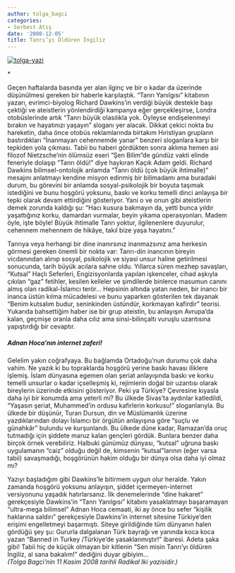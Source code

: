 ```yaml
---
author: tolga_bagci
categories:
- Serbest Atış
date: '2008-12-05'
title: Tanrı’yı Öldüren İngiliz
---
```


[![](http://46.137.161.244/wp-content/uploads/2008/12/tolga-yazi-300x228.jpg "tolga-yazi")](http://46.137.161.244/wp-content/uploads/2008/12/tolga-yazi.jpeg)

*</span>

Geçen haftalarda basında yer alan ilginç ve bir o kadar da üzerinde düşünülmesi gereken bir haberle karşılaştık. “Tanrı Yanılgısı” kitabının yazarı, evrimci-biyolog Richard Dawkins’in verdiği büyük destekle başı çektiği ve ateistlerin yönlendirdiği kampanya eğer gerçekleşirse, Londra otobüslerinde artık “Tanrı büyük olasılıkla yok. Öyleyse endişelenmeyi bırakın ve hayatınızı yaşayın” sloganı yer alacak. Dikkat çekici nokta bu hareketin, daha önce otobüs reklamlarında birtakım Hıristiyan grupların bastırdıkları “İnanmayan cehennemde yanar” benzeri sloganlara karşı bir tepkiden yola çıkması. Tabii bu haberi gördükten sonra aklıma hemen asi filozof Nietzsche’nin ölümsüz eseri “Şen Bilim”de gündüz vakti elinde feneriyle dolaşıp “Tanrı öldü!” diye haykıran Kaçık Adam geldi. Richard Dawkins bilimsel-ontolojik anlamda “Tanrı öldü (çok büyük ihtimalle)” mesajını anlatmayı kendine misyon edinmiş bir bilimadamı ama buradaki durum, bu görevini bir anlamda sosyal-psikolojik bir boyuta taşımak istediğini ve bunu hoşgörü yoksunu, baskı ve korku temelli dinci anlayışa bir tepki olarak devam ettirdiğini gösteriyor. Yani o ve onun gibi ateistlerin demek zorunda kaldığı şu: “Hacı kusura bakmayın da, yetti bunca yıldır yaşattığınız korku, damardan vurmalar, beyin yıkama operasyonları. Madem öyle, işte böyle! Büyük ihtimalle Tanrı yoktur, ilgilenenlere duyurulur, cehennem mehennem de hikâye, takıl bize yaşa hayatını.”

Tanrıya veya herhangi bir dine inanırsınız inanmazsınız ama herkesin görmesi gereken önemli bir nokta var: Tanrı-din inancının bireyin vicdanından alınıp sosyal, psikolojik ve siyasi unsur haline getirilmesi sonucunda, tarih büyük acılara sahne oldu. Yıllarca süren mezhep savaşları, “Kutsal” Haçlı Seferleri, Engizisyonlarda yapılan işkenceler, cihad aşkıyla çıkılan “gaz” fetihler, kesilen kelleler ve şimdilerde binlerce masumun canını almış olan radikal-İslamcı terör… Hepsinin altında yatan neden, bir inancı bir inanca üstün kılma mücadelesi ve bunu yaparken gösterilen tek dayanak “Benim kutsalım budur, seninkinden üstündür, korkmayan kafirdir” teorisi. Yukarıda bahsettiğim haber ise bir grup ateistin, bu anlayışın Avrupa’da kalan, geçmişe oranla daha cılız ama sinsi-bilinçaltı vuruşlu uzantısına yapıştırdığı bir cevaptır.

#####  **Adnan Hoca’nın internet zaferi!**

Gelelim yakın coğrafyaya. Bu bağlamda Ortadoğu’nun durumu çok daha vahim. Ne yazık ki bu topraklarda hoşgörü yerine baskı havası iliklere işlemiş. İslam dünyasına egemen olan şeriat anlayışında baskı ve korku temelli unsurlar o kadar içselleşmiş ki, rejimlerin doğal bir uzantısı olarak bireylerin üzerinde etkisini gösteriyor. Peki ya Türkiye? Çevresine kıyasla daha iyi bir konumda ama yeterli mi? Bu ülkede Sivas’ta aydınlar katledildi, “Yaşasın şeriat, Muhammed’in ordusu kafirlerin korkusu!” sloganlarıyla. Bu ülkede bir düşünür, Turan Dursun, din ve Müslümanlık üzerine yazdıklarından dolayı İslamcı bir örgütün anlayışına göre “suçlu ve günahkâr” bulundu ve kurşunlandı. Bu ülkede düne kadar, Ramazan’da oruç tutmadığı için şiddete maruz kalan gençleri gördük. Bunlara benzer daha birçok örnek verebiliriz. Halbuki günümüz dünyası, “kutsal” uğruna baskı uygulamanın “caiz” olduğu değil de, kimsenin “kutsal”larının (eğer varsa tabii) savaşmadığı, hoşgörünün hakim olduğu bir dünya olsa daha iyi olmaz mı?

Yazıyı başladığım gibi Dawkins’le bitirmem uygun olur heralde. Yakın zamanda hoşgörü yoksunu anlayışın, şiddet içermeyen-internet versiyonunu yaşadık hatırlarsanız. İlk denemelerinde “dine hakaret” gerekçesiyle Dawkins’in “Tanrı Yanılgısı” kitabını yasaklatmayı başaramayan “ultra-mega bilimsel” Adnan Hoca cemaati, iki ay önce bu sefer “kişilik haklarına saldırı” gerekçesiyle Dawkins’in internet sitesine Türkiye’den erişimi engelletmeyi başarmıştı. Siteye girildiğinde tüm dünyanın halen gördüğü şey şu: Gururla dalgalanan Türk bayrağı ve yanında koca koca yazan “Banned in Turkey /Türkiye’de yasaklanmıştır!” ibaresi. Adeta şaka gibi! Tabii hiç de küçük olmayan bir kitlenin “Sen misin Tanrı’yı öldüren İngiliz, al sana bakalım!” dediğini duyar gibiyim…  
*(Tolga Bagci’nin 11 Kasim 2008 tarihli Radikal Iki yazisidir.)*